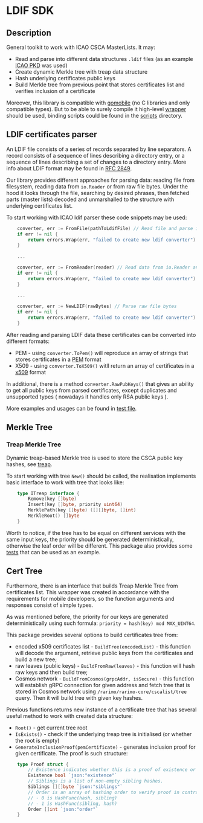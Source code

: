 # LDIF SDK
## Description

General toolkit to work with ICAO CSCA MasterLists. It may:
 * Read and parse into different data structures `.ldif` files (as an example [ICAO PKD](https://pkddownloadsg.icao.int/) was used)
 * Create dynamic Merkle tree with treap data structure
 * Hash underlying certificates public keys
 * Build Merkle tree from previous point that stores certificates list and verifies inclusion of a certificate 

Moreover, this library is compatible with [gomobile](https://pkg.go.dev/golang.org/x/mobile/cmd/gomobile) (no C libraries and only compatible types). 
But to be able to surely compile it high-level [wrapper](./mt/main.go) should be used, binding scripts could be found 
in the [scripts](./scripts) directory.
 
## LDIF certificates parser

An LDIF file consists of a series of records separated by line separators.  A
record consists of a sequence of lines describing a directory entry,
or a sequence of lines describing a set of changes to a directory
entry. More info about LDIF format may be found in [RFC 2849](https://datatracker.ietf.org/doc/html/rfc2849).

Our library provides different approaches for parsing data: reading file from 
filesystem, reading data from `io.Reader` or from raw file bytes. Under the hood it looks through the file,
searching by desired phrases, then fetched parts (master lists) decoded and unmarshalled to the structure with 
underlying certificates list.

To start working with ICAO ldif parser these code snippets may be used:

```go
    converter, err := FromFile(pathToLdifFile) // Read file and parse it
    if err != nil {
        return errors.Wrap(err, "failed to create new ldif converter")	
    }
	
    ...

    converter, err := FromReader(reader) // Read data from io.Reader and parse it
    if err != nil {
        return errors.Wrap(err, "failed to create new ldif converter")
    }
	
    ...

    converter, err := NewLDIF(rawBytes) // Parse raw file bytes 
    if err != nil {
        return errors.Wrap(err, "failed to create new ldif converter")
    }
```

After reading and parsing LDIF data these certificates can be converted into different formats: 

* PEM - using `converter.ToPem()` will reproduce an array of strings that stores certificates in a [PEM](https://datatracker.ietf.org/doc/html/rfc7468) format
* X509 - using `converter.ToX509()` witll return an array of certificates in a [x509](https://datatracker.ietf.org/doc/html/rfc5280) format 

In additional, there is a method `converter.RawPubKeys()` that gives an ability to get all public keys from parsed certificates, except duplicates and unsupported types (
nowadays it handles only RSA public keys ).

More examples and usages can be found in [test file](./ldif/ldif_test.go). 


## Merkle Tree

### Treap Merkle Tree
Dynamic treap-based Merkle tree is used to store the CSCA public key hashes, see [treap](https://en.wikipedia.org/wiki/Treap).

To start working with tree `New()` should be called, the realisation implements basic interface to work with tree that looks like:

```go
    type ITreap interface {
        Remove(key []byte)
        Insert(key []byte, priority uint64)
        MerklePath(key []byte) ([][]byte, []int)
        MerkleRoot() []byte
    }
```

Worth to notice, if the tree has to be equal on different services with the same input keys, the priority should be
generated deterministically, otherwise the leaf order will be different. This package also provides some [tests](./mt/treap_tree_test.go)
that can be used as an example.

## Cert Tree

Furthermore, there is an interface that builds Treap Merkle Tree from certificates list. This wrapper was created
in accordance with the requirements for mobile developers, so the function arguments and responses consist of simple
types. 

As was mentioned before, the priority for our keys are generated deterministically using such formula: 
`priority = hash(key) mod MAX_UINT64`.

This package provides several options to build certificates tree from:
* encoded x509 certificates list - `BuildTree(encodedList)` - this function will decode the argument, retrieve public
keys from the certificates and build a new tree;
* raw leaves (public keys) - `BuildFromRaw(leaves)` - this function will hash raw keys and then build tree;
* Cosmos network - `BuildFromCosmos(grpcAddr, isSecure)` - this function will establish gRPC connection for given
address and fetch tree that is stored in Cosmos network using `/rarimo/rarimo-core/cscalist/tree` query. Then it
will build tree with given key hashes.

Previous functions returns new instance of a certificate tree that has several useful method to work with created data 
structure:
* `Root()` - get current tree root
* `IsExists()` - check if the underlying treap tree is initialised (or whether the root is empty) 
* `GenerateInclusionProof(pemCertificate)` - generates inclusion proof for given certificate. The proof is such structure:
```go
    type Proof struct {
        // Existence indicates whether this is a proof of existence or non-existence.
        Existence bool `json:"existence"`
        // Siblings is a list of non-empty sibling hashes.
        Siblings [][]byte `json:"siblings"`
        // Order is an array of hashing order to verify proof in contract or ZK circuits:
        // - 0 is HashFunc(hash, sibling)
        // - 1 is HashFunc(sibling, hash)
        Order []int `json:"order"`
    }
```
